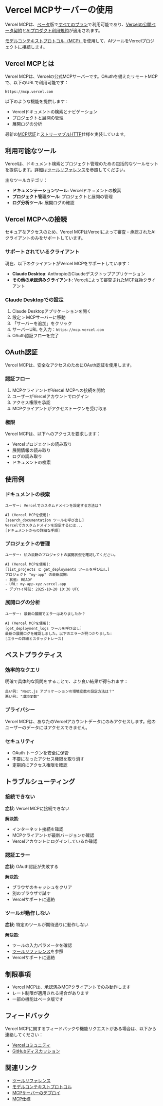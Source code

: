 # Vercel MCPサーバーの使用

Vercel MCPは、[ベータ](/docs/release-phases#beta)版で[すべてのプラン](/docs/plans)で利用可能であり、[Vercelの公開ベータ契約](/docs/release-phases/public-beta-agreement)と[AIプロダクト利用規約](/legal/ai-product-terms)が適用されます。

[モデルコンテキストプロトコル（MCP）](https://modelcontextprotocol.io)を使用して、AIツールをVercelプロジェクトに接続します。

## Vercel MCPとは

Vercel MCPは、Vercelの公式MCPサーバーです。OAuthを備えたリモートMCPで、以下のURLで利用可能です：

```
https://mcp.vercel.com
```

以下のような機能を提供します：

- Vercelドキュメントの検索とナビゲーション
- プロジェクトと展開の管理
- 展開ログの分析

最新の[MCP認証](https://modelcontextprotocol.io/specification/2025-06-18/basic/authorization)と[ストリーマブルHTTP](https://modelcontextprotocol.io/specification/2025-06-18/basic/transports#streamable-http)仕様を実装しています。

## 利用可能なツール

Vercelは、ドキュメント検索とプロジェクト管理のための包括的なツールセットを提供します。詳細は[ツールリファレンス](/docs/mcp/vercel-mcp/tools)を参照してください。

主なツールカテゴリ：

- **ドキュメンテーションツール**: Vercelドキュメントの検索
- **プロジェクト管理ツール**: プロジェクトと展開の管理
- **ログ分析ツール**: 展開ログの確認

## Vercel MCPへの接続

セキュアなアクセスのため、Vercel MCPはVercelによって審査・承認されたAIクライアントのみをサポートしています。

### サポートされているクライアント

現在、以下のクライアントがVercel MCPをサポートしています：

- **Claude Desktop**: AnthropicのClaudeデスクトップアプリケーション
- **その他の承認済みクライアント**: Vercelによって審査されたMCP互換クライアント

### Claude Desktopでの設定

1. Claude Desktopアプリケーションを開く
2. 設定 > MCPサーバーに移動
3. 「サーバーを追加」をクリック
4. サーバーURL を入力：`https://mcp.vercel.com`
5. OAuth認証フローを完了

## OAuth認証

Vercel MCPは、安全なアクセスのためにOAuth認証を使用します。

### 認証フロー

1. MCPクライアントがVercel MCPへの接続を開始
2. ユーザーがVercelアカウントでログイン
3. アクセス権限を承認
4. MCPクライアントがアクセストークンを受け取る

### 権限

Vercel MCPは、以下へのアクセスを要求します：

- Vercelプロジェクトの読み取り
- 展開情報の読み取り
- ログの読み取り
- ドキュメントの検索

## 使用例

### ドキュメントの検索

```
ユーザー: Vercelでカスタムドメインを設定する方法は？

AI (Vercel MCPを使用):
[search_documentation ツールを呼び出し]
Vercelでカスタムドメインを設定するには...
[ドキュメントからの詳細な手順]
```

### プロジェクトの管理

```
ユーザー: 私の最新のプロジェクトの展開状況を確認してください。

AI (Vercel MCPを使用):
[list_projects と get_deployments ツールを呼び出し]
プロジェクト "my-app" の最新展開:
- 状態: READY
- URL: my-app-xyz.vercel.app
- デプロイ時刻: 2025-10-20 10:30 UTC
```

### 展開ログの分析

```
ユーザー: 最新の展開でエラーはありましたか？

AI (Vercel MCPを使用):
[get_deployment_logs ツールを呼び出し]
最新の展開ログを確認しました。以下のエラーが見つかりました:
[エラーの詳細とスタックトレース]
```

## ベストプラクティス

### 効率的なクエリ

明確で具体的な質問をすることで、より良い結果が得られます：

```
良い例: "Next.js アプリケーションの環境変数の設定方法は？"
悪い例: "環境変数"
```

### プライバシー

Vercel MCPは、あなたのVercelアカウントデータにのみアクセスします。他のユーザーのデータにはアクセスできません。

### セキュリティ

- OAuth トークンを安全に保管
- 不要になったアクセス権限を取り消す
- 定期的にアクセス権限を確認

## トラブルシューティング

### 接続できない

**症状**: Vercel MCPに接続できない

**解決策**:
- インターネット接続を確認
- MCPクライアントが最新バージョンか確認
- Vercelアカウントにログインしているか確認

### 認証エラー

**症状**: OAuth認証が失敗する

**解決策**:
- ブラウザのキャッシュをクリア
- 別のブラウザで試す
- Vercelサポートに連絡

### ツールが動作しない

**症状**: 特定のツールが期待通りに動作しない

**解決策**:
- ツールの入力パラメータを確認
- [ツールリファレンス](/docs/mcp/vercel-mcp/tools)を参照
- Vercelサポートに連絡

## 制限事項

- Vercel MCPは、承認済みMCPクライアントでのみ動作します
- レート制限が適用される場合があります
- 一部の機能はベータ版です

## フィードバック

Vercel MCPに関するフィードバックや機能リクエストがある場合は、以下から連絡してください：

- [Vercelコミュニティ](https://vercel.com/community)
- [GitHubディスカッション](https://github.com/vercel/vercel/discussions)

## 関連リンク

- [ツールリファレンス](/docs/mcp/vercel-mcp/tools)
- [モデルコンテキストプロトコル](/docs/mcp)
- [MCPサーバーのデプロイ](/docs/mcp/deploy-mcp-servers-to-vercel)
- [MCP仕様](https://modelcontextprotocol.io)
